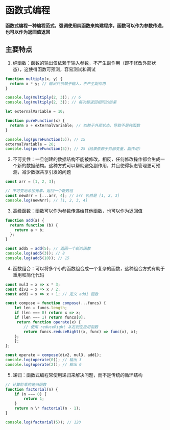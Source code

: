 # 函数式编程

**函数式编程一种编程范式，强调使用纯函数来构建程序，函数可以作为参数传递，也可以作为返回值返回**

## 主要特点

1. 纯函数：函数的输出仅依赖于输入参数，不产生副作用（即不修改外部状态），这使得函数可预测，容易测试和调试

```js
function multiply(x, y) {
  return x * y; // 输出只依赖于输入，不产生副作用
}

console.log(multiply(2, 3)); // 6
console.log(multiply(2, 3)); // 每次都返回相同的结果
```

```js
let externalVariable = 10;

function pureFunction(x) {
  return x + externalVariable; // 依赖于外部状态，导致不是纯函数
}

console.log(pureFunction(5)); // 15
externalVariable = 20;
console.log(pureFunction(5)); // 25（结果依赖于外部变量，副作用）
```

2. 不可变性：一旦创建的数据结构不能被修改。相反，任何修改操作都会生成一个新的数据结构。这种方式可以帮助避免副作用，并且使得状态管理更可预测，减少数据共享引发的问题

```js
const arr = [1, 2, 3];

// 不可变地添加元素，返回一个新数组
const newArr = [...arr, 4]; // arr 仍然是 [1, 2, 3]
console.log(newArr); // [1, 2, 3, 4]
```

3. 高级函数：函数可以作为参数传递给其他函数，也可以作为返回值

```js
function add(a) {
  return function (b) {
    return a + b;
  };
}

const add5 = add(5); // 返回一个新的函数
console.log(add5(3)); // 8
console.log(add5(10)); // 15
```

4. 函数组合：可以将多个小的函数组合成一个复杂的函数，这种组合方式有助于重用和简化代码

```js
const mul3 = x => x * 3;
const div2 = x => x / 2;
const add1 = x => x + 1; // 定义 add1 函数

const compose = function compose(...funcs) {
    let len = funcs.length;
    if (len === 0) return x => x;
    if (len === 1) return funcs[0];
     return function operate(x) {
        // 使用 reduceRight 从右到左应用函数
        return funcs.reduceRight((x, func) => func(x), x);
    };
    };
};

const operate = compose(div2, mul3, add1);
console.log(operate(0)); // 输出 3
console.log(operate(2)); // 输出 6

```

5. 递归：函数式编程常使用递归来解决问题，而不是传统的循环结构

```js
// 计算阶乘的递归函数
function factorial(n) {
    if (n === 0) {
        return 1;
    }
    return n \* factorial(n - 1);
}

console.log(factorial(5)); // 120

```
